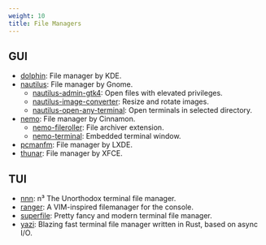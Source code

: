 ```yaml
---
weight: 10
title: File Managers
---
```


## GUI

- [dolphin](https://github.com/KDE/dolphin): File manager by KDE.
- [nautilus](https://apps.gnome.org/en/Nautilus/): File manager by Gnome.
  - [nautilus-admin-gtk4](https://github.com/MacTavishAO/nautilus-admin-gtk4): Open files with elevated privileges.
  - [nautilus-image-converter](https://gitlab.gnome.org/coreyberla/nautilus-image-converter): Resize and rotate images.
  - [nautilus-open-any-terminal](https://github.com/Stunkymonkey/nautilus-open-any-terminal): Open terminals in selected directory.
- [nemo](https://github.com/linuxmint/nemo): File manager by Cinnamon.
  - [nemo-fileroller](https://github.com/linuxmint/nemo-extensions/tree/master/nemo-fileroller): File archiver extension.
  - [nemo-terminal](https://github.com/linuxmint/nemo-extensions/tree/master/nemo-terminal): Embedded terminal window.
- [pcmanfm](https://github.com/lxde/pcmanfm): File manager by LXDE.
- [thunar](https://github.com/neilbrown/thunar): File manager by XFCE.

## TUI

- [nnn](https://github.com/jarun/nnn): n³ The Unorthodox terminal file manager.
- [ranger](https://github.com/ranger/ranger): A VIM-inspired filemanager for the console.
- [superfile](https://github.com/yorukot/superfile): Pretty fancy and modern terminal file manager.
- [yazi](https://yazi-rs.github.io/): Blazing fast terminal file manager written in Rust, based on async I/O.
